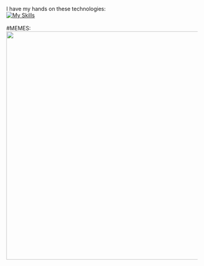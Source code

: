  I have my hands on these technologies:
 <br>
 [![My Skills](https://skills.thijs.gg/icons?i=c,dart,javascript,python,java,bootstrap,html,css,git&theme=dark)](https://skills.thijs.gg)
 <br>
 <br>
#MEMES:
<br>
<img src="https://rm.up.railway.app/" height = "600px" width="600px"/>
 <br>
<!-- ![Snake animation](https://github.com/eagrundy/eagrundy/blob/output/github-contribution-grid-snake.svg) -->
 
